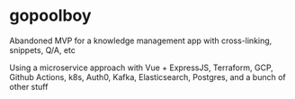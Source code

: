 # gopoolboy

Abandoned MVP for a knowledge management app with cross-linking, snippets, Q/A, etc

Using a microservice approach with Vue + ExpressJS, Terraform, GCP, Github Actions, k8s, Auth0, Kafka, Elasticsearch, Postgres, and a bunch of other stuff
